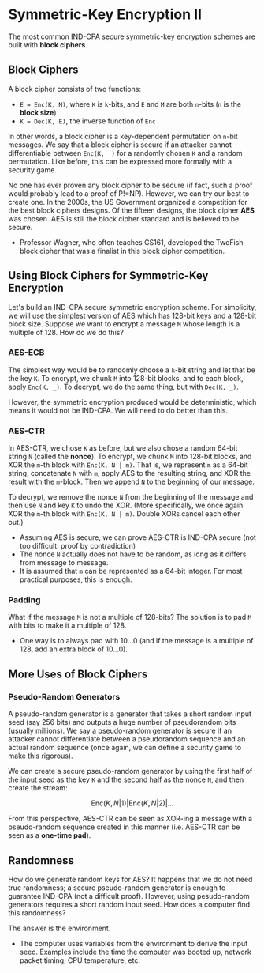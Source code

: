 # Symmetric-Key Encryption II

The most common IND-CPA secure symmetric-key encryption schemes are built with **block ciphers**.

## Block Ciphers

A block cipher consists of two functions:

* `E = Enc(K, M)`, where `K` is `k`-bits, and `E` and `M` are both `n`-bits \(`n` is the **block size**\)
* `K = Dec(K, E)`, the inverse function of `Enc`

In other words, a block cipher is a key-dependent permutation on `n`-bit messages. We say that a block cipher is secure if an attacker cannot differentiable between `Enc(K, _)` for a randomly chosen `K` and a random permutation. Like before, this can be expressed more formally with a security game.

No one has ever proven any block cipher to be secure \(if fact, such a proof would probably lead to a proof of P!=NP\). However, we can try our best to create one. In the 2000s, the US Government organized a competition for the best block ciphers designs. Of the fifteen designs, the block cipher **AES** was chosen. AES is still the block cipher standard and is believed to be secure.

* Professor Wagner, who often teaches CS161, developed the TwoFish block cipher that was a finalist in this block cipher competition.

## Using Block Ciphers for Symmetric-Key Encryption

Let's build an IND-CPA secure symmetric encryption scheme. For simplicity, we will use the simplest version of AES which has 128-bit keys and a 128-bit block size. Suppose we want to encrypt a message `M` whose length is a multiple of 128. How do we do this?

### AES-ECB

The simplest way would be to randomly choose a `k`-bit string and let that be the key `K`. To encrypt, we chunk `M` into 128-bit blocks, and to each block, apply `Enc(K, _)`. To decrypt, we do the same thing, but with `Dec(K, _)`.

However, the symmetric encryption produced would be deterministic, which means it would not be IND-CPA. We will need to do better than this.

### AES-CTR

In AES-CTR, we chose `K` as before, but we also chose a random 64-bit string `N` \(called the **nonce**\). To encrypt, we chunk `M` into 128-bit blocks, and XOR the `m`-th block with `Enc(K, N | m)`. That is, we represent `m` as a 64-bit string, concatenate `N` with `m`, apply AES to the resulting string, and XOR the result with the `m`-block. Then we append `N` to the beginning of our message.

To decrypt, we remove the nonce `N` from the beginning of the message and then use `N` and key `K` to undo the XOR. \(More specifically, we once again XOR the `m`-th block with `Enc(K, N | m)`. Double XORs cancel each other out.\)

* Assuming AES is secure, we can prove AES-CTR is IND-CPA secure \(not too difficult: proof by contradiction\)
* The nonce `N` actually does not have to be random, as long as it differs from message to message.
* It is assumed that `m` can be represented as a 64-bit integer. For most practical purposes, this is enough.

### Padding

What if the message `M` is not a multiple of 128-bits? The solution is to pad `M` with bits to make it a multiple of 128.

* One way is to always pad with 10...0 \(and if the message is a multiple of 128, add an extra block of 10...0\).

## More Uses of Block Ciphers

### Pseudo-Random Generators

A pseudo-random generator is a generator that takes a short random input seed \(say 256 bits\) and outputs a huge number of pseudorandom bits \(usually millions\). We say a pseudo-random generator is secure if an attacker cannot differentiate between a pseudorandom sequence and an actual random sequence \(once again, we can define a security game to make this rigorous\).

We can create a secure pseudo-random generator by using the first half of the input seed as the key `K` and the second half as the nonce `N`, and then create the stream:

$$
\text{Enc}(K, N | 1) | \text{Enc}(K, N | 2) | \dots
$$

From this perspective, AES-CTR can be seen as XOR-ing a message with a pseudo-random sequence created in this manner \(i.e. AES-CTR can be seen as a **one-time pad**\).

## Randomness

How do we generate random keys for AES? It happens that we do not need true randomness; a secure pseudo-random generator is enough to guarantee IND-CPA \(not a difficult proof\). However, using pesudo-random generators requires a short random input seed. How does a computer find this randomness?

The answer is the environment.

* The computer uses variables from the environment to derive the input seed. Examples include the time the computer was booted up, network packet timing, CPU temperature, etc.

